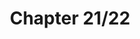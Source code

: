 ---
layout: chlist
title: Chapter 21/22
ch: twentyonetwo
grade: seventh
verbs: no
conjverbs: no
nouns: yes
pronouns: no
adjectives: yes
adverbs: yes
prepositions: no
conjunctions: yes
interjections: no
composites: no
prepphrases: no
phrases: no
pdfchl: ch212
---